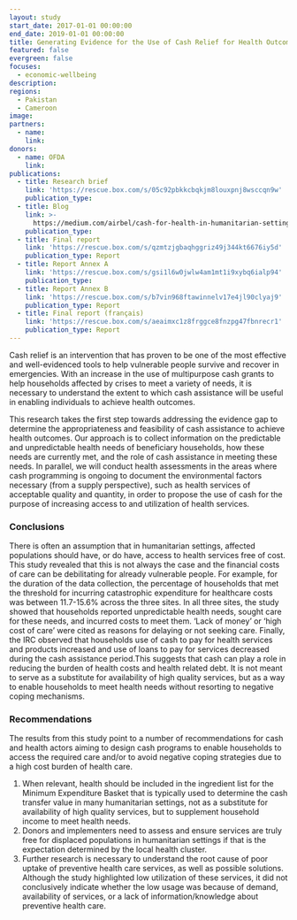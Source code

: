 ```yaml
---
layout: study
start_date: 2017-01-01 00:00:00
end_date: 2019-01-01 00:00:00
title: Generating Evidence for the Use of Cash Relief for Health Outcomes
featured: false
evergreen: false
focuses:
  - economic-wellbeing
description:
regions:
  - Pakistan
  - Cameroon
image:
partners:
  - name:
    link:
donors:
  - name: OFDA
    link:
publications:
  - title: Research brief
    link: 'https://rescue.box.com/s/05c92pbkkcbqkjm8louxpnj8wsccqn9w'
    publication_type:
  - title: Blog
    link: >-
      https://medium.com/airbel/cash-for-health-in-humanitarian-settings-1e9d36090226
    publication_type:
  - title: Final report
    link: 'https://rescue.box.com/s/qzmtzjgbaqhggriz49j344kt6676iy5d'
    publication_type: Report
  - title: Report Annex A
    link: 'https://rescue.box.com/s/gsi1l6w0jwlw4am1mt1i9xybq6ialp94'
    publication_type:
  - title: Report Annex B
    link: 'https://rescue.box.com/s/b7vin968ftawinnelv17e4jl90clyaj9'
    publication_type: Report
  - title: Final report (français)
    link: 'https://rescue.box.com/s/aeaimxc1z8frggce8fnzpg47fbnrecr1'
    publication_type: Report
---
```


Cash relief is an intervention that has proven to be one of the most effective and well-evidenced tools to help vulnerable people survive and recover in emergencies. With an increase in the use of multipurpose cash grants to help households affected by crises to meet a variety of needs, it is necessary to understand the extent to which cash assistance will be useful in enabling individuals to achieve health outcomes.&nbsp;

This research takes the first step towards addressing the evidence gap to determine the appropriateness and feasibility of cash assistance to achieve health outcomes. Our approach is to collect information on the predictable and unpredictable health needs of beneficiary households, how these needs are currently met, and the role of cash assistance in meeting these needs. In parallel, we will conduct health assessments in the areas where cash programming is ongoing to document the environmental factors necessary (from a supply perspective), such as health services of acceptable quality and quantity, in order to propose the use of cash for the purpose of increasing access to and utilization of health services.

### Conclusions

There is often an assumption that in humanitarian settings, affected populations should have, or do have, access to health services free of cost. This study revealed that this is not always the case and the financial costs of care can be debilitating for already vulnerable people. For example, for the duration of the data collection, the percentage of households that met the threshold for incurring catastrophic expenditure for healthcare costs was between 11.7-15.6% across the three sites. In all three sites, the study showed that households reported unpredictable health needs, sought care for these needs, and incurred costs to meet them. ‘Lack of money’ or ‘high cost of care’ were cited as reasons for delaying or not seeking care. Finally, the IRC observed that households use of cash to pay for health services and products increased and use of loans to pay for services decreased during the cash assistance period.This suggests that cash can play a role in reducing the burden of health costs and health related debt. It is not meant to serve as a substitute for availability of high quality services, but as a way to enable households to meet health needs without resorting to negative coping mechanisms.

### Recommendations

The results from this study point to a number of recommendations for cash and health actors aiming to design cash programs to enable households to access the required care and/or to avoid negative coping strategies due to a high cost burden of health care.

1. When relevant, health should be included in the ingredient list for the Minimum Expenditure Basket that is typically used to determine the cash transfer value in many humanitarian settings, not as a substitute for availability of high quality services, but to supplement household income to meet health needs.
2. Donors and implementers need to assess and ensure services are truly free for displaced populations in humanitarian settings if that is the expectation determined by the local health cluster.
3. Further research is necessary to understand the root cause of poor uptake of preventive health care services, as well as possible solutions. Although the study highlighted low utilization of these services, it did not conclusively indicate whether the low usage was because of demand, availability of services, or a lack of information/knowledge about preventive health care.